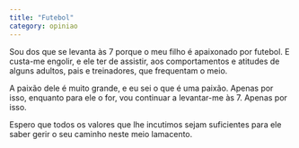 ```yaml
---
title: "Futebol"
category: opiniao
---
```


Sou dos que se levanta às 7 porque o meu filho é apaixonado por futebol. E custa-me engolir, e ele ter de assistir, aos comportamentos e atitudes de alguns adultos, pais e treinadores, que frequentam o meio.

A paixão dele é muito grande, e eu sei o que é uma paixão. Apenas por isso, enquanto para ele o for, vou continuar a levantar-me às 7. Apenas por isso.

Espero que todos os valores que lhe incutimos sejam suficientes para ele saber gerir o seu caminho neste meio lamacento.
